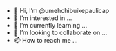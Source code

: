 - 👋 Hi, I’m @umehchibuikepaulicap
- 👀 I’m interested in ...
- 🌱 I’m currently learning ...
- 💞️ I’m looking to collaborate on ...
- 📫 How to reach me ...

<!---
umehchibuikepaulicap/umehchibuikepaulicap is a ✨ special ✨ repository because its `README.md` (this file) appears on your GitHub profile.
You can click the Preview link to take a look at your changes.
--->
